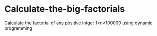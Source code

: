 # Calculate-the-big-factorials
Calculate the factorial of any positive intger 1&lt;n&lt;100000 using dynamic programming 
